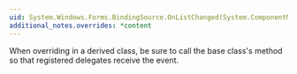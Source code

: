 ```yaml
---
uid: System.Windows.Forms.BindingSource.OnListChanged(System.ComponentModel.ListChangedEventArgs)
additional_notes.overrides: *content
---
```


<p>When overriding <xref href="System.Windows.Forms.BindingSource.OnListChanged(System.ComponentModel.ListChangedEventArgs)"></xref> in a derived class, be sure to call the base class's <xref href="System.Windows.Forms.BindingSource.OnListChanged(System.ComponentModel.ListChangedEventArgs)"></xref> method so that registered delegates receive the event.</p>


